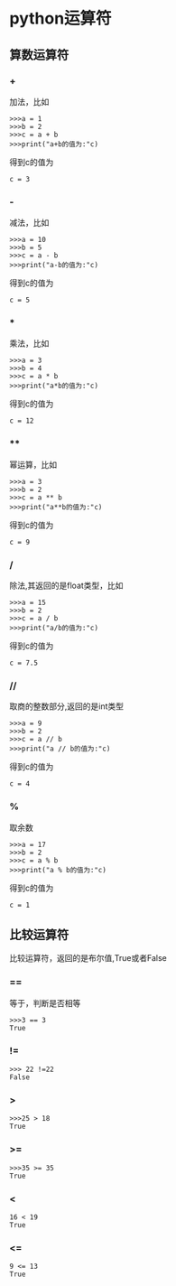 # python运算符
## 算数运算符
### +
加法，比如
```
>>>a = 1
>>>b = 2
>>>c = a + b
>>>print("a+b的值为:"c)
```
得到c的值为
```
c = 3
```
### -
减法，比如
```
>>>a = 10
>>>b = 5
>>>c = a - b
>>>print("a-b的值为:"c)
```
得到c的值为
```
c = 5
```
### *
乘法，比如
```
>>>a = 3
>>>b = 4
>>>c = a * b
>>>print("a*b的值为:"c)
```
得到c的值为
```
c = 12
```
### **
幂运算，比如
```
>>>a = 3
>>>b = 2
>>>c = a ** b
>>>print("a**b的值为:"c)
```
得到c的值为
```
c = 9
```
### /
除法,其返回的是float类型，比如
```
>>>a = 15
>>>b = 2
>>>c = a / b
>>>print("a/b的值为:"c)
```
得到c的值为
```
c = 7.5
```
### //
取商的整数部分,返回的是int类型
```
>>>a = 9
>>>b = 2
>>>c = a // b
>>>print("a // b的值为:"c)
```
得到c的值为
```
c = 4
```
### %
取余数
```
>>>a = 17
>>>b = 2
>>>c = a % b
>>>print("a % b的值为:"c)
```
得到c的值为
```
c = 1
```
## 比较运算符
比较运算符，返回的是布尔值,True或者False
### ==
等于，判断是否相等
```
>>>3 == 3
True
```
### !=
```
>>> 22 !=22
False
```
### >
```
>>>25 > 18
True
```
### >=
```
>>>35 >= 35
True
```
### <
```
16 < 19
True
```
### <=
```
9 <= 13
True
```
